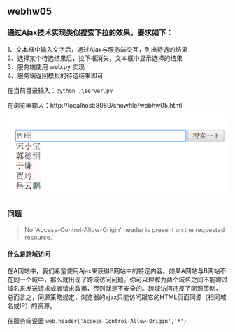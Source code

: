 ## webhw05
### 通过Ajax技术实现类似搜索下拉的效果，要求如下：
1、文本框中输入文字后，通过Ajax与服务端交互，列出待选的结果  
2、选择某个待选结果后，拉下框消失，文本框中显示选择的结果  
3、服务端使用 web.py 实现  
4、服务端返回模拟的待选结果即可

在当前目录输入：`python .\server.py`

在浏览器输入：http://localhost:8080/showfile/webhw05.html


![效果图](1.PNG)

### 问题
>No 'Access-Control-Allow-Origin' header is present on the requested resource.'

#### 什么是跨域访问
在A网站中，我们希望使用Ajax来获得B网站中的特定内容。如果A网站与B网站不在同一个域中，那么就出现了跨域访问问题。你可以理解为两个域名之间不能跨过域名来发送请求或者请求数据，否则就是不安全的。跨域访问违反了同源策略，
总而言之，同源策略规定，浏览器的ajax只能访问跟它的HTML页面同源（相同域名或IP）的资源。

在服务端设置
`web.header('Access-Control-Allow-Origin','*')`
